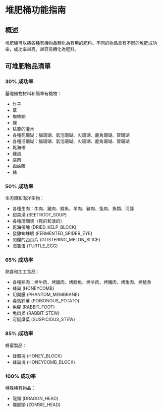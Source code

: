 # 堆肥桶功能指南

## 概述

堆肥桶可以將各種有機物品轉化為有用的肥料。不同的物品具有不同的堆肥成功率，成功率越高，越容易轉化為肥料。

## 可堆肥物品清單

### 30% 成功率
基礎植物材料和簡單有機物：

- 竹子
- 草
- 蜘蛛網
- 線
- 枯萎的灌木
- 各種死珊瑚：腦珊瑚、氣泡珊瑚、火珊瑚、鹿角珊瑚、管珊瑚
- 各種活珊瑚：腦珊瑚、氣泡珊瑚、火珊瑚、鹿角珊瑚、管珊瑚
- 乾海帶
- 雞蛋
- 腐肉
- 蜘蛛眼
- 糖

### 50% 成功率
生肉類和海洋生物：

- 各種生肉：牛肉、雞肉、鱈魚、羊肉、豬肉、兔肉、魚類、河豚
- 甜菜湯 (BEETROOT_SOUP)
- 各種珊瑚塊（死的和活的）
- 乾海帶塊 (DRIED_KELP_BLOCK)
- 發酵蜘蛛眼 (FERMENTED_SPIDER_EYE)
- 閃爍的西瓜片 (GLISTERING_MELON_SLICE)
- 海龜蛋 (TURTLE_EGG)

### 65% 成功率
熟食和加工食品：

- 各種熟肉：烤牛肉、烤雞肉、烤鱈魚、烤羊肉、烤豬肉、烤兔肉、烤鮭魚
- 蜂巢 (HONEYCOMB)
- 幻翼膜 (PHANTOM_MEMBRANE)
- 毒馬鈴薯 (POISONOUS_POTATO)
- 兔腳 (RABBIT_FOOT)
- 兔肉煲 (RABBIT_STEW)
- 可疑燉菜 (SUSPICIOUS_STEW)

### 85% 成功率
蜂蜜製品：

- 蜂蜜塊 (HONEY_BLOCK)
- 蜂巢塊 (HONEYCOMB_BLOCK)

### 100% 成功率
特殊稀有物品：

- 龍頭 (DRAGON_HEAD)
- 殭屍頭 (ZOMBIE_HEAD)